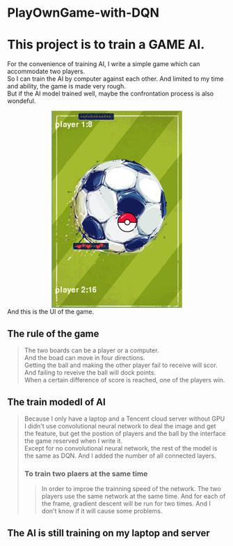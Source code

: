 # PlayOwnGame-with-DQN
# This project is to train a GAME AI.<br>
For the convenience of training AI, I write a simple game which can accommodate two players.<br>
So I can train the AI by computer against each other. And limited to my time and ability, the game is made very rough.<br> 
But if the AI model trained well, maybe the confrontation process is also wondeful.<br>
<center><img src="https://raw.githubusercontent.com/wyf0912/PlayOwnGame-with-DQN/master/github_img/UI.jpg" width = "300"  alt="游戏界面" align=center /></center>
And this is the UI of the game.<br>

## The rule of the game 
>The two boards can be a player or a computer.<br>
 And the boad can move in four directions.<br>
 Getting the ball and making the other player fail to receive will scor.<br>
 And failing to reveive the ball will dock points.<br>
 When a certain difference of score is reached, one of the players win.<br>

## The train modedl of AI
>Because I only have a laptop and a Tencent cloud server without GPU<br>
I didn't use convolutional neural network to deal the image and get the feature, but get the postion of players and the ball by the interface the game reserved when I write it.<br>
Except for no convolutional neural network, the rest of the model is the same as DQN. And I added the number of all connected layers. 
>### To train two plaers at the same time
>>In order to improe the trainning speed of the network. The two players use the same network at the same time. And for each of the frame, gradient descent will be run for two times. And I don't know if it will cause some problems.

## The AI is still training on my laptop and server


